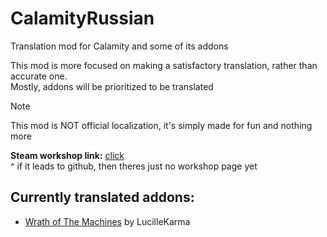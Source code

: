 # CalamityRussian
 Translation mod for Calamity and some of its addons

This mod is more focused on making a satisfactory translation, rather than accurate one.   
Mostly, addons will be prioritized to be translated


>[!NOTE]
>This mod is NOT official localization, it's simply made for fun and nothing more


**Steam workshop link:** [click]()   
^ if it leads to github, then theres just no workshop page yet


## Currently translated addons:
- [Wrath of The Machines](https://github.com/LucilleKarma/WrathOfTheMachines) by LucilleKarma
